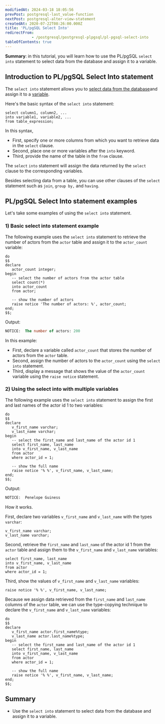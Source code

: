 ```yaml
---
modifiedAt: 2024-03-18 18:05:56
prevPost: postgresql-last_value-function
nextPost: postgresql-alter-view-statement
createdAt: 2020-07-22T08:26:00.000Z
title: 'PL/pgSQL Select Into'
redirectFrom: 
            - /postgresql/postgresql-plpgsql/pl-pgsql-select-into
tableOfContents: true
---
```


**Summary**: in this tutorial, you will learn how to use the PL/pgSQL `select into` statement to select data from the database and assign it to a variable.

## Introduction to PL/pgSQL Select Into statement

The `select into` statement allows you to [select data from the database](/postgresql/postgresql-select)and assign it to a [variable](/postgresql/postgresql-plpgsql/plpgsql-variables).

Here's the basic syntax of the `select into` statement:

```
select column1, column2, ...
into variable1, variable2, ...
from table_expression;
```

In this syntax,

- First, specify one or more columns from which you want to retrieve data in the `select` clause.
- Second, place one or more variables after the `into` keyword.
- Third, provide the name of the table in the `from` clause.

The `select` `into` statement will assign the data returned by the `select` clause to the corresponding variables.

Besides selecting data from a table, you can use other clauses of the `select` statement such as `join`, `group by,` and `having`.

## PL/pgSQL Select Into statement examples

Let's take some examples of using the `select into` statement.

### 1) Basic select into statement example

The following example uses the `select into` statement to retrieve the number of actors from the `actor` table and assign it to the `actor_count` variable:

```
do
$$
declare
   actor_count integer;
begin
   -- select the number of actors from the actor table
   select count(*)
   into actor_count
   from actor;

   -- show the number of actors
   raise notice 'The number of actors: %', actor_count;
end;
$$;
```

Output:

```sql
NOTICE:  The number of actors: 200
```

In this example:

- First, declare a variable called `actor_count` that stores the number of actors from the `actor` table.
- Second, assign the number of actors to the `actor_count` using the `select into` statement.
- Third, display a message that shows the value of the `actor_count` variable using the `raise notice` statement.

### 2) Using the select into with multiple variables

The following example uses the `select into` statement to assign the first and last names of the actor id 1 to two variables:

```
do
$$
declare
   v_first_name varchar;
   v_last_name varchar;
begin
   -- select the first_name and last_name of the actor id 1
   select first_name, last_name
   into v_first_name, v_last_name
   from actor
   where actor_id = 1;

   -- show the full name
   raise notice '% %', v_first_name, v_last_name;
end;
$$;
```

Output:

```sql
NOTICE:  Penelope Guiness
```

How it works.

First, declare two variables `v_first_name` and `v_last_name` with the types `varchar`:

```
v_first_name varchar;
v_last_name varchar;
```

Second, retrieve the `first_name` and `last_name` of the actor id 1 from the `actor` table and assign them to the `v_first_name` and `v_last_name` variables:

```
select first_name, last_name
into v_first_name, v_last_name
from actor
where actor_id = 1;
```

Third, show the values of `v_first_name` and `v_last_name` variables:

```
raise notice '% %', v_first_name, v_last_name;
```

Because we assign data retrieved from the `first_name` and `last_name` columns of the `actor` table, we can use the type-copying technique to declare the `v_first_name` and `v_last_name` variables:

```
do
$$
declare
   v_first_name actor.first_name%type;
   v_last_name actor.last_name%type;
begin
   -- select the first_name and last_name of the actor id 1
   select first_name, last_name
   into v_first_name, v_last_name
   from actor
   where actor_id = 1;

   -- show the full name
   raise notice '% %', v_first_name, v_last_name;
end;
$$;
```

## Summary

- Use the `select into` statement to select data from the database and assign it to a variable.
